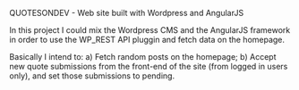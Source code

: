  QUOTESONDEV - Web site built with Wordpress and AngularJS

In this project I could mix the Wordpress CMS and the AngularJS framework in order to use the WP_REST API pluggin and fetch data on the homepage.

Basically I intend to:
a) Fetch random posts on the homepage;
b) Accept new quote submissions from the front-end of the site (from logged in users only), and set those submissions to pending.
